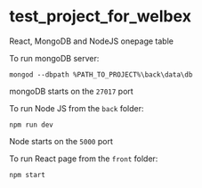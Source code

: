 # test_project_for_welbex
React, MongoDB and NodeJS onepage table

To run mongoDB server:

```mongod --dbpath %PATH_TO_PROJECT%\back\data\db```

mongoDB starts on the ```27017``` port

To run Node JS from the ```back``` folder:

```npm run dev```

Node starts on the ```5000``` port

To run React page  from the ```front``` folder:

```npm start```
